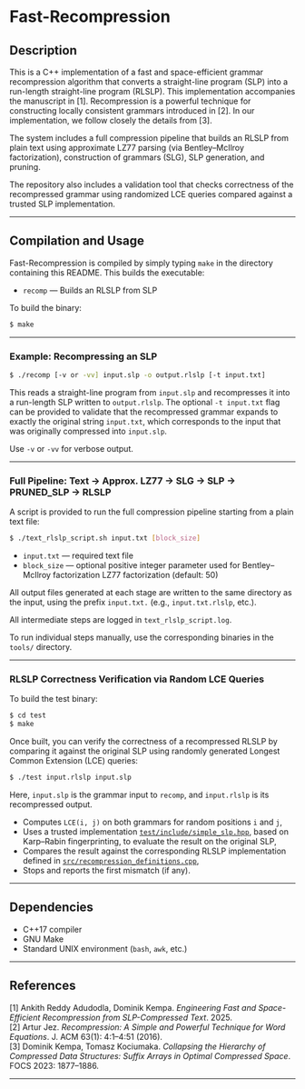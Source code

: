 # Fast-Recompression

## Description

This is a C++ implementation of a fast and space-efficient grammar recompression algorithm that converts a straight-line program (SLP) into a run-length straight-line program (RLSLP). This implementation accompanies the manuscript in [1]. Recompression is a powerful technique for constructing locally consistent grammars introduced in [2]. In our implementation, we follow closely the details from [3].

The system includes a full compression pipeline that builds an RLSLP from plain text using approximate LZ77 parsing (via Bentley–McIlroy factorization), construction of grammars (SLG), SLP generation, and pruning.

The repository also includes a validation tool that checks correctness of the recompressed grammar using randomized LCE queries compared against a trusted SLP implementation.

---

## Compilation and Usage

Fast-Recompression is compiled by simply typing `make` in the directory containing this README. This builds the executable:

- `recomp` — Builds an RLSLP from SLP

To build the binary:

```bash
$ make
```

---

### Example: Recompressing an SLP

```bash
$ ./recomp [-v or -vv] input.slp -o output.rlslp [-t input.txt]
```

This reads a straight-line program from `input.slp` and recompresses it into a run-length SLP written to `output.rlslp`. The optional `-t input.txt` flag can be provided to validate that the recompressed grammar expands to exactly the original string `input.txt`, which corresponds to the input that was originally compressed into `input.slp`.

Use `-v` or `-vv` for verbose output.

---

### Full Pipeline: Text -> Approx. LZ77 -> SLG -> SLP -> PRUNED_SLP -> RLSLP

A script is provided to run the full compression pipeline starting from a plain text file:

```bash
$ ./text_rlslp_script.sh input.txt [block_size]
```

- `input.txt` — required text file  
- `block_size` — optional positive integer parameter used for Bentley–McIlroy factorization LZ77 factorization (default: 50)

All output files generated at each stage are written to the same directory as the input, using the prefix `input.txt.` (e.g., `input.txt.rlslp`, etc.).

All intermediate steps are logged in `text_rlslp_script.log`.

To run individual steps manually, use the corresponding binaries in the `tools/` directory.

---

### RLSLP Correctness Verification via Random LCE Queries

To build the test binary:

```bash
$ cd test
$ make
```

Once built, you can verify the correctness of a recompressed RLSLP by comparing it against the original SLP using randomly generated Longest Common Extension (LCE) queries:

```bash
$ ./test input.rlslp input.slp
```

Here, `input.slp` is the grammar input to `recomp`, and `input.rlslp` is its recompressed output.

- Computes `LCE(i, j)` on both grammars for random positions `i` and `j`,
- Uses a trusted implementation [`test/include/simple_slp.hpp`](test/include/simple_slp.hpp), based on Karp–Rabin fingerprinting, to evaluate the result on the original SLP,
- Compares the result against the corresponding RLSLP implementation defined in [`src/recompression_definitions.cpp`](src/recompression_definitions.cpp),
- Stops and reports the first mismatch (if any).

---

## Dependencies

- C++17 compiler  
- GNU Make  
- Standard UNIX environment (`bash`, `awk`, etc.)

---

## References

[1] Ankith Reddy Adudodla, Dominik Kempa. *Engineering Fast and Space-Efficient Recompression from SLP-Compressed Text*. 2025.<br>
[2] Artur Jez. *Recompression: A Simple and Powerful Technique for Word Equations*. J. ACM 63(1): 4:1–4:51 (2016).<br>
[3] Dominik Kempa, Tomasz Kociumaka. *Collapsing the Hierarchy of Compressed Data Structures: Suffix Arrays in Optimal Compressed Space*. FOCS 2023: 1877–1886.

---
